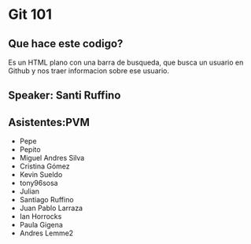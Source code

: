 # Git 101
## Que hace este codigo?
Es un HTML plano con una barra de busqueda, que busca un usuario en Github y nos traer informacion sobre ese usuario.

## Speaker: Santi Ruffino

## Asistentes:PVM
- Pepe
- Pepito
- Miguel Andres Silva
- Cristina Gómez
- Kevin Sueldo
- tony96sosa
- Julian
- Santiago Ruffino
- Juan Pablo Larraza
- Ian Horrocks
- Paula Gigena
- Andres Lemme2
